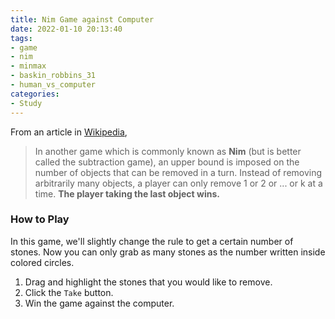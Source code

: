```yaml
---
title: Nim Game against Computer
date: 2022-01-10 20:13:40
tags:
- game
- nim
- minmax
- baskin_robbins_31
- human_vs_computer
categories:
- Study
---
```


<script src="/js/d3.v4.min.js"></script>
<script src="/js/d3-scale-chromatic.v1.min.js"></script>

<style>
#canvas {
  width: 100%;
  height: auto;
}

#nim-controller {
  margin-left: 10px;
}

svg {
  float: center;
}

rect.match {
  stroke: #888267;
  rx: 10;
  ry: 10;
}

.heap rect.selection {
  fill: #888267;
}

.error {
  color: #e41a1c;
}

.success {
  color: #4daf4a;
}

</style>

From an article in [Wikipedia](https://en.wikipedia.org/wiki/Nim#The_subtraction_game),
> In another game which is commonly known as **Nim** (but is better called the subtraction game), an upper bound is imposed on the number of objects that can be removed in a turn. Instead of removing arbitrarily many objects, a player can only remove 1 or 2 or ... or k at a time. **The player taking the last object wins.**

### **How to Play**
In this game, we'll slightly change the rule to get a certain number of stones. Now you can only grab as many stones as the number written inside colored circles. 
1. Drag and highlight the stones that you would like to remove.
2. Click the `Take` button.
3. Win the game against the computer.

<div id="legend"></div>
<div id="canvas_nim"></div>
<script src="/js/custom/nim.js"></script>
